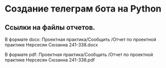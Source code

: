 # Создание телеграм бота на Python

## Ссылки на файлы отчетов.

В формате docx:
Проектная практика/Сообщить
/Отчет по проектной практике Нерсесян Сюзанна 241-338.docx

В формате pdf:
Проектная практика/Сообщить
/Отчет по проектной практике Нерсесян Сюзанна 241-338.pdf
